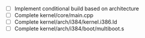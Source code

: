 - [ ] Implement conditional build based on architecture
- [ ] Complete kernel/core/main.cpp
- [ ] Complete kernel/arch/i384/kernel.i386.ld
- [ ] Complete kernel/arch/i384/boot/multiboot.s
